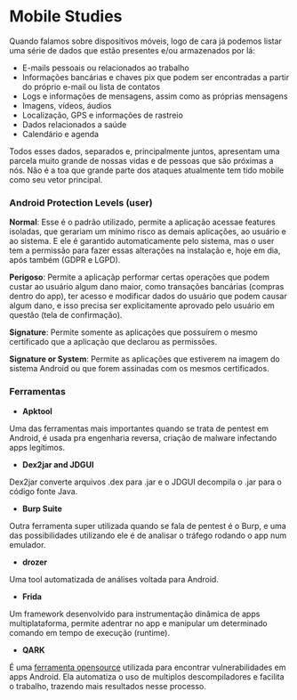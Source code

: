# Mobile Studies 

Quando falamos sobre dispositivos móveis, logo de cara já podemos listar uma série de dados que estão presentes e/ou armazenados por lá:
- E-mails pessoais ou relacionados ao trabalho 
- Informações bancárias e chaves pix que podem ser encontradas a partir do próprio e-mail ou lista de contatos 
- Logs e informações de mensagens, assim como as próprias mensagens 
- Imagens, vídeos, áudios 
- Localização, GPS e informações de rastreio 
- Dados relacionados a saúde 
- Calendário e agenda 

Todos esses dados, separados e, principalmente juntos, apresentam uma parcela muito grande de nossas vidas e de pessoas que são próximas a nós. 
Não é a toa que grande parte dos ataques atualmente tem tido mobile como seu vetor principal. 


### Android Protection Levels (user) 

**Normal**: Esse é o padrão utilizado, permite a aplicação acessae features isoladas, que gerariam um mínimo risco as demais aplicações, ao usuário e ao sistema. E ele é garantido automaticamente pelo sistema, mas o user tem a permissão para fazer essas alterações na instalação e, hoje em dia, após também (GDPR e LGPD). 

**Perigoso**: Permite a aplicaçãp performar certas operações que podem custar ao usuário algum dano maior, como transações bancárias (compras dentro do app), ter acesso e modificar dados do usuário que podem causar algum dano, e isso precisa ser explicitamente aprovado pelo usuário em questão (tela de confirmação). 
 
**Signature**: Permite somente as aplicações que possuírem o mesmo certificado que a aplicação que declarou as permissões. 

**Signature or System**: Permite as aplicações que estiverem na imagem do sistema Android ou que forem assinadas com os mesmos certificados. 

### Ferramentas 
- **Apktool** 

Uma das ferramentas mais importantes quando se trata de pentest em Android, é usada pra engenharia reversa, criação de malware infectando apps legítimos. 

- **Dex2jar and JDGUI** 

Dex2jar converte arquivos .dex para .jar e o JDGUI decompila o .jar para o código fonte Java. 

- **Burp Suite**

Outra ferramenta super utilizada quando se fala de pentest é o Burp, e uma das possibilidades utilizando ele é de analisar o tráfego rodando o app num emulador. 

- **drozer** 

Uma tool automatizada de análises voltada para Android. 

- **Frida**

Um framework desenvolvido para instrumentação dinâmica de apps multiplataforma, permite adentrar no app e manipular um determinado comando em tempo de execução (runtime). 

- **QARK** 

É uma [ferramenta opensource](https://github.com/linkedin/qark) utilizada para encontrar vulnerabilidades em apps Android. Ela automatiza o uso de multiplos descompiladores e facilita o trabalho, trazendo mais resultados nesse processo. 
